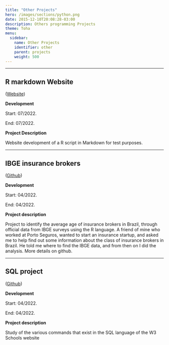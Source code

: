 ```yaml
---
title: "Other Projects"
hero: /images/sections/python.png
date: 2015-12-10T20:08:28-03:00
description: Others programming Projects
theme: Toha
menu:
  sidebar:
    name: Other Projects
    identifier: other
    parent: projects
    weight: 500
---
```



<!-- ########################################################################################################### -->
<hr> <!-- Divider line -->

R markdown Website
------------------
([Website](https://marcos14almeida.github.io/siteR/about))

**Development**

Start: 07/2022.

End: 07/2022.

**Project Description**

Website development of a R script in Markdown for test purposes.


<!-- ########################################################################################################### -->
<hr> <!-- Divider line -->

IBGE insurance brokers
----------------------
([Github](https://github.com/Marcos14Almeida/IBGE-corretores))

**Development**

Start: 04/2022.

End: 04/2022.


**Project description**

Project to identify the average age of insurance brokers in Brazil, through official data from IBGE surveys using the R language. A friend of mine who worked at Porto Seguros, wanted to start an insurance startup, and asked me to help find out some information about the class of insurance brokers in Brazil. He told me where to find the IBGE data, and from then on I did the analysis. More details on github.


<!-- ########################################################################################################### -->
<hr> <!-- Divider line -->

SQL project
-----------
([Github](https://github.com/Marcos14Almeida/SQL-estudo))

**Development**

Start: 04/2022.

End: 04/2022.

**Project description**

Study of the various commands that exist in the SQL language of the W3 Schools website

